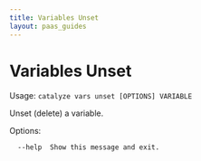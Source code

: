 ```yaml
---
title: Variables Unset
layout: paas_guides
---
```


# Variables Unset

Usage: `catalyze vars unset [OPTIONS] VARIABLE`

  Unset (delete) a variable.

Options:

```
  --help  Show this message and exit.
```